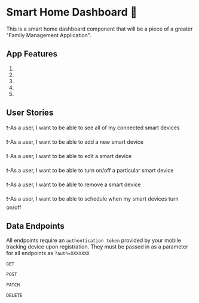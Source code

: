 # Smart Home Dashboard :iphone:

This is a smart home dashboard component that will be a piece of a greater "Family Management Application".


## App Features
1) 
2) 
3) 
4) 
5) 

## User Stories
:exclamation:-As a user, I want to be able to see all of my connected smart devices

:exclamation:-As a user, I want to be able to add a new smart device

:exclamation:-As a user, I want to be able to edit a smart device

:exclamation:-As a user, I want to be able to turn on/off a particular smart device

:exclamation:-As a user, I want to be able to remove a smart device

:exclamation:-As a user, I want to be able to schedule when my smart devices turn on/off

## Data Endpoints
All endpoints require an `authentication token` provided by your mobile tracking device upon registration. They must be passed in as a parameter for all endpoints as `?auth=XXXXXXX`

`GET `

`POST `

`PATCH`

`DELETE`

